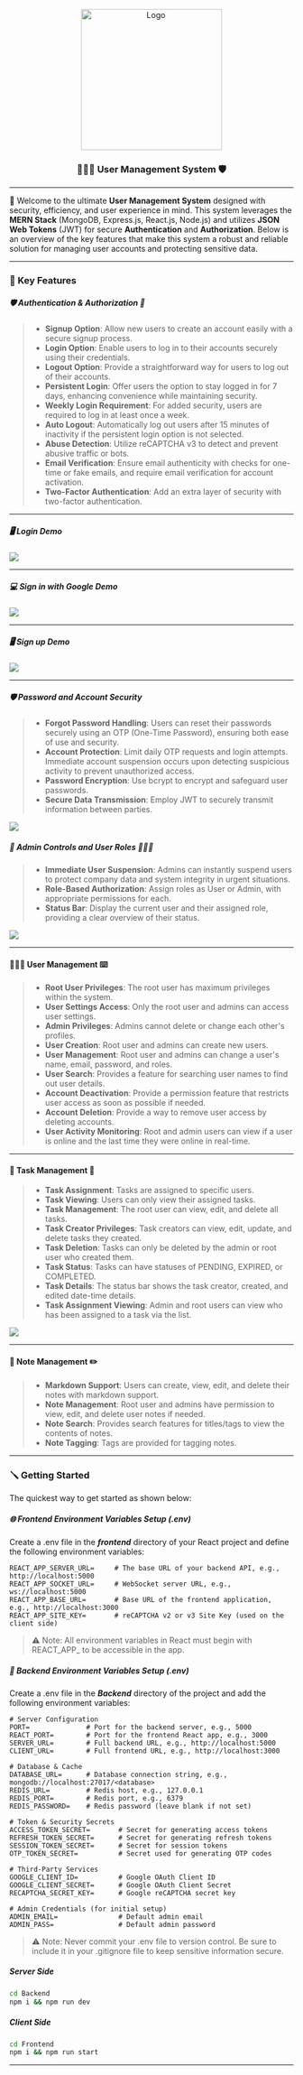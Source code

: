 <p align="center">
<img src="public/banner.png" alt="Logo" width="250" height="250" justify-items="center"/>
<h3 align="center">👩🏻‍💻 User Management System 🛡️</h3>
</p>

---

🎉 Welcome to the ultimate **User Management System** designed with security, efficiency, and user experience in mind. This system leverages the **MERN Stack** (MongoDB, Express.js, React.js, Node.js) and utilizes **JSON Web Tokens** (JWT) for secure **Authentication** and **Authorization**. Below is an overview of the key features that make this system a robust and reliable solution for managing user accounts and protecting sensitive data.

---
### 🎈 Key Features

##### 🛡️ Authentication & Authorization 🪪

> - **Signup Option**: Allow new users to create an account easily with a secure signup process.
> - **Login Option**: Enable users to log in to their accounts securely using their credentials.
> - **Logout Option**: Provide a straightforward way for users to log out of their accounts.
> - **Persistent Login**: Offer users the option to stay logged in for 7 days, enhancing convenience while maintaining security.
> - **Weekly Login Requirement**: For added security, users are required to log in at least once a week.
> - **Auto Logout**: Automatically log out users after 15 minutes of inactivity if the persistent login option is not selected.
> - **Abuse Detection**: Utilize reCAPTCHA v3 to detect and prevent abusive traffic or bots.
> - **Email Verification**: Ensure email authenticity with checks for one-time or fake emails, and require email verification for account activation.
> - **Two-Factor Authentication**: Add an extra layer of security with two-factor authentication.

---

##### 🖥️ Login Demo
![](public/login.gif)

---

##### 💻 Sign in with Google Demo
![](public/google.gif)

---

##### 🖥️ Sign up Demo
![](public/signup.gif)

---

##### 🛡️ Password and Account Security

> - **Forgot Password Handling**: Users can reset their passwords securely using an OTP (One-Time Password), ensuring both ease of use and security.
> - **Account Protection**: Limit daily OTP requests and login attempts. Immediate account suspension occurs upon detecting suspicious activity to prevent unauthorized access.
> - **Password Encryption**: Use bcrypt to encrypt and safeguard user passwords.
> - **Secure Data Transmission**: Employ JWT to securely transmit information between parties.

![](public/reset-password.gif)

##### 🪪 Admin Controls and User Roles 👩🏻‍💻

> - **Immediate User Suspension**: Admins can instantly suspend users to protect company data and system integrity in urgent situations.
> - **Role-Based Authorization**: Assign roles as User or Admin, with appropriate permissions for each.
> - **Status Bar**: Display the current user and their assigned role, providing a clear overview of their status.

![](public/status.gif)

---

#### 👩🏻‍💻 User Management ⌨️

> - **Root User Privileges**: The root user has maximum privileges within the system.
> - **User Settings Access**: Only the root user and admins can access user settings.
> - **Admin Privileges**: Admins cannot delete or change each other's profiles.
> - **User Creation**: Root user and admins can create new users.
> - **User Management**: Root user and admins can change a user's name, email, password, and roles.
> - **User Search**: Provides a feature for searching user names to find out user details.
> - **Account Deactivation**: Provide a permission feature that restricts user access as soon as possible if needed.
> - **Account Deletion**: Provide a way to remove user access by deleting accounts.
> - **User Activity Monitoring**: Root and admin users can view if a user is online and the last time they were online in real-time.

---

#### 📝 Task Management 🧾

> - **Task Assignment**: Tasks are assigned to specific users.
> - **Task Viewing**: Users can only view their assigned tasks.
> - **Task Management**: The root user can view, edit, and delete all tasks.
> - **Task Creator Privileges**: Task creators can view, edit, update, and delete tasks they created.
> - **Task Deletion**: Tasks can only be deleted by the admin or root user who created them.
> - **Task Status**: Tasks can have statuses of PENDING, EXPIRED, or COMPLETED.
> - **Task Details**: The status bar shows the task creator, created, and edited date-time details.
> - **Task Assignment Viewing**: Admin and root users can view who has been assigned to a task via the list.

![](public/tasks.gif)

---

#### 📓 Note Management ✏️

> - **Markdown Support**: Users can create, view, edit, and delete their notes with markdown support.
> - **Note Management**: Root user and admins have permission to view, edit, and delete user notes if needed.
> - **Note Search**: Provides search features for titles/tags to view the contents of notes.
> - **Note Tagging**: Tags are provided for tagging notes.

---

### 🪛 Getting Started

The quickest way to get started as shown below:

##### 🌐 Frontend Environment Variables Setup (.env)
Create a .env file in the ***frontend*** directory of your React project and define the following environment variables:

```
REACT_APP_SERVER_URL=     # The base URL of your backend API, e.g., http://localhost:5000
REACT_APP_SOCKET_URL=     # WebSocket server URL, e.g., ws://localhost:5000
REACT_APP_BASE_URL=       # Base URL of the frontend application, e.g., http://localhost:3000
REACT_APP_SITE_KEY=       # reCAPTCHA v2 or v3 Site Key (used on the client side)
```

> ⚠️ Note: All environment variables in React must begin with REACT_APP_ to be accessible in the app.

##### 🔧 Backend Environment Variables Setup (.env)
Create a .env file in the ***Backend*** directory of the project and add the following environment variables:

```
# Server Configuration
PORT=              # Port for the backend server, e.g., 5000
REACT_PORT=        # Port for the frontend React app, e.g., 3000
SERVER_URL=        # Full backend URL, e.g., http://localhost:5000
CLIENT_URL=        # Full frontend URL, e.g., http://localhost:3000

# Database & Cache
DATABASE_URL=      # Database connection string, e.g., mongodb://localhost:27017/<database>
REDIS_URL=         # Redis host, e.g., 127.0.0.1
REDIS_PORT=        # Redis port, e.g., 6379
REDIS_PASSWORD=    # Redis password (leave blank if not set)

# Token & Security Secrets
ACCESS_TOKEN_SECRET=       # Secret for generating access tokens
REFRESH_TOKEN_SECRET=      # Secret for generating refresh tokens
SESSION_TOKEN_SECRET=      # Secret for session tokens
OTP_TOKEN_SECRET=          # Secret used for generating OTP codes

# Third-Party Services
GOOGLE_CLIENT_ID=          # Google OAuth Client ID
GOOGLE_CLIENT_SECRET=      # Google OAuth Client Secret
RECAPTCHA_SECRET_KEY=      # Google reCAPTCHA secret key

# Admin Credentials (for initial setup)
ADMIN_EMAIL=               # Default admin email
ADMIN_PASS=                # Default admin password
``` 

> ⚠️ Note: Never commit your .env file to version control. Be sure to include it in your .gitignore file to keep sensitive information secure.

##### Server Side

```bash
cd Backend
npm i && npm run dev
```

##### Client Side

```bash
cd Frontend
npm i && npm run start
```

---
